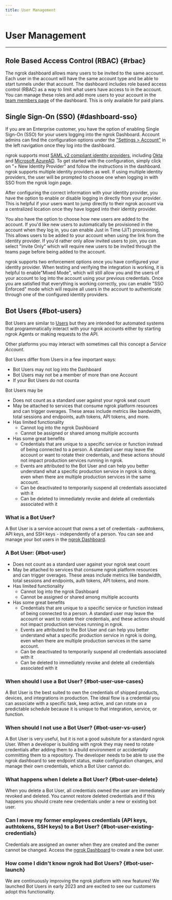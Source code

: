 ```yaml
---
title: User Management
---
```


# User Management

---

## Role Based Access Control (RBAC) {#rbac}

The ngrok dashboard allows many users to be invited to the same account. Each user in the account will have the same account type and be able to start tunnels under that account. The dashboard includes role based access control (RBAC) as a way to limit what users have access to in the account. You can manage these roles and add more users to your account in the [team members page](https://dashboard.ngrok.com/team/members) of the dashboard. This is only available for paid plans.

## Single Sign-On (SSO) {#dashboard-sso}

If you are an Enterprise customer, you have the option of enabling Single Sign-On (SSO) for your users logging into the ngrok Dashboard. Account admins can find the configuration options under the ["Settings > Account"](https://dashboard.ngrok.com/settings) in the left navigation once they log into the dashboard.

ngrok supports most [SAML v2 compliant identity providers](https://en.wikipedia.org/wiki/SAML-based_products_and_services), including [Okta](https://help.okta.com/oie/en-us/Content/Topics/Apps/apps-about-saml.htm) and [Microsoft AzureAD](https://learn.microsoft.com/en-us/azure/active-directory/fundamentals/auth-saml). To get started with the configuration, simply click on "+ New Identity Provider" and follow the instructions in the dashboard. ngrok supports multiple identity providers as well. If using multiple identity providers, the user will be prompted to choose one when logging in with SSO from the ngrok login page.

After configuring the correct information with your identity provider, you have the option to enable or disable logging in directly from your provider. This is helpful if your users want to jump directly to their ngrok account via a centralized location once they have logged into their identity provider.

You also have the option to choose how new users are added to the account. If you'd like new users to automatically be provisioned in the account when they log in, you can enable Just in Time (JiT) provisioning. This allows users to be added to your account when using the link from the identity provider. If you'd rather only allow invited users to join, you can select "Invite Only" which will require new users to be invited through the teams page before being added to the account.

ngrok supports two enforcement options once you have configured your identity provider. When testing and verifying the integration is working, it is helpful to enable"Mixed Mode", which will still allow you and the users of your account to log into the account using your previous credentials. Once you are satisfied that everything is working correctly, you can enable "SSO Enforced" mode which will require all users in the account to authenticate through one of the configured identity providers.

## Bot Users {#bot-users}

Bot Users are similar to [Users](#users) but they are intended for automated
systems that programmatically interact with your ngrok accounts either by
starting ngrok Agents or making requests to the API.

Other platforms you may interact with sometimes call this concept a _Service
Account_.

Bot Users differ from Users in a few important ways:

- Bot Users may not log into the Dashboard
- Bot Users may not be a member of more than one Account
- If your Bot Users do not counta

Bot Users may be

- Does not count as a standard user against your ngrok seat count
- May be attached to services that consume ngrok platform resources and can trigger overages. These areas include metrics like bandwidth, total sessions and endpoints, auth tokens, API tokens, and more.
- Has limited functionality
  - Cannot log into the ngrok Dashboard
  - Cannot be assigned or shared among multiple accounts
- Has some great benefits
  - Credentials that are unique to a specific service or function instead of being connected to a person. A standard user may leave the account or want to rotate their credentials, and these actions should not impact production services running in ngrok.
  - Events are attributed to the Bot User and can help you better understand what a specific production service in ngrok is doing, even when there are multiple production services in the same account.
  - Can be deactivated to temporarily suspend all credentials associated with it
  - Can be deleted to immediately revoke and delete all credentials associated with it

### What is a Bot User?

A Bot User is a service account that owns a set of credentials - authtokens, API keys, and SSH keys - independently of a person. You can see and manage your bot users in the [ngrok Dashboard](https://dashboard.ngrok.com/users/bots).

### A Bot User: {#bot-user}

- Does not count as a standard user against your ngrok seat count
- May be attached to services that consume ngrok platform resources and can trigger overages. These areas include metrics like bandwidth, total sessions and endpoints, auth tokens, API tokens, and more.
- Has limited functionality
  - Cannot log into the ngrok Dashboard
  - Cannot be assigned or shared among multiple accounts
- Has some great benefits
  - Credentials that are unique to a specific service or function instead of being connected to a person. A standard user may leave the account or want to rotate their credentials, and these actions should not impact production services running in ngrok.
  - Events are attributed to the Bot User and can help you better understand what a specific production service in ngrok is doing, even when there are multiple production services in the same account.
  - Can be deactivated to temporarily suspend all credentials associated with it
  - Can be deleted to immediately revoke and delete all credentials associated with it

### When should I use a Bot User? {#bot-user-use-cases}

A Bot User is the best suited to own the credentials of shipped products, devices, and integrations in production. The ideal flow is a credential you can associate with a specific task, keep active, and can rotate on a predictable schedule because it is unique to that integration, service, or function.

### When should I not use a Bot User? {#bot-user-vs-user}

A Bot User is very useful, but it is not a good subsitute for a standard ngrok User. When a developer is building with ngrok they may need to rotate credentials after adding them to a build environment or accidentally committing them to a repository. The developer needs to be able to use the ngrok dashboard to see endpoint status, make configuration changes, and manage their own credentials, which a Bot User cannot do.

### What happens when I delete a Bot User? {#bot-user-delete}

When you delete a Bot User, all credentials owned the user are immediately revoked and deleted. You cannot restore deleted credentials and if this happens you should create new credentials under a new or existing bot user.

### Can I move my former employees credentials (API keys, authtokens, SSH keys) to a Bot User? {#bot-user-existing-credentials}

Credentials are assigned an owner when they are created and the owner cannot be changed. Access the [ngrok Dashboard](https://dashboard.ngrok.com/users/bots) to create a new bot user.

### How come I didn't know ngrok had Bot Users? {#bot-user-launch}

We are continuously improving the ngrok platform with new features! We launched Bot Users in early 2023 and are excited to see our customers adopt this functionality.
